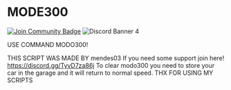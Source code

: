 # MODE300
<a href="https://discord.gg/TyvD7za86j"><img src="https://img.shields.io/discord/733027681184251937.svg?style=flat&label=Join%20Community&color=7289DA" alt="Join Community Badge"/></a>
<img src="https://discordapp.com/api/guilds/1147566672589357168/widget.png?style=banner4" alt="Discord Banner 4"/>

USE COMMAND MODO300!

THIS SCRIPT WAS MADE BY mendes03
If you need some support join here! https://discord.gg/TyvD7za86j
To clear modo300 you need to store your car in the garage and it will return to normal speed.
THX FOR USING MY SCRIPTS
